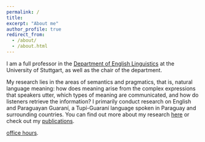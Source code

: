 ```yaml
---
permalink: /
title: 
excerpt: "About me"
author_profile: true
redirect_from: 
  - /about/
  - /about.html
---
```


I am a full professor in the [Department of English Linguistics](https://www.ling.uni-stuttgart.de/institut/ifla/) at the University of Stuttgart, as well as the chair of the department.

My research lies in the areas of semantics and pragmatics, that is, natural language meaning: how does meaning arise from the complex expressions that speakers utter, which types of meaning are communicated, and how do listeners retrieve the information? I primarily conduct research on English and Paraguayan Guaraní, a Tupí-Guaraní language spoken in Paraguay and surrounding countries. You can find out more about my research [here](https://judith-tonhauser.github.io/research/) or check out my [publications](https://judith-tonhauser.github.io/publications/).



[office hours](https://www.ling.uni-stuttgart.de/institut/team/Tonhauser/).


